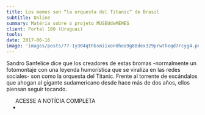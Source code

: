 ```yaml
---
title: Los memes son “la orquesta del Titanic” de Brasil
subtitle: Online
summary: Matéria sobre o projeto MUSEUdeMEMES
client: Portal 180 (Uruguai)
tools: 
date: 2017-06-16
image: 'images/posts/77-1y304qthbsmiixon0hea9g88dex329prwtheqd7rcyg4.png'
---
```


Sandro Sanfelice dice que los creadores de estas bromas -normalmente un fotomontaje con una leyenda humorística que se viraliza en las redes sociales- son como la orquesta del Titanic. Frente al torrente de escándalos que ahogan al gigante sudamericano desde hace más de dos años, ellos piensan seguir tocando.  

<div class="post__share"><ul class="share__list list-reset">ACESSE A NOTÍCIA COMPLETA<li class="share__item" style="margin-left: 10px"><a class="share__link share__facebook" style="background: #fa5657" href="http://www.180.com.uy/articulo/68980_los-memes-son-la-orquesta-del-titanic-de-brasil 
onclick=window.open(this.href, 'pop-up', 'left=20,top=20,width=500,height=500,toolbar=1,resizable=0'); return false;" title="Link" rel="nofollow"><i class="fa-solid fa-link"></i></a></li></ul></div>
<!-- <div class="gallery-box"><div class="gallery"><img src="/clipping/images/example-1.jpg" loading="lazy" alt="Project"><img src="/clipping/images/example-2.jpg" loading="lazy" alt="Project"></div><em>Gallery / <a href="https://www.freepik.com/" target="_blank">Freepic</a></em></div> -->